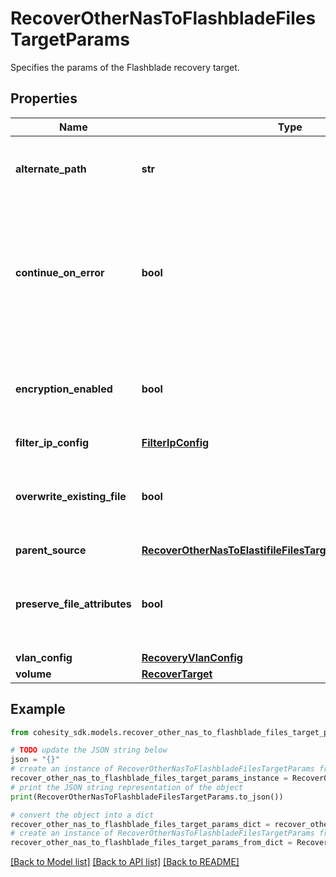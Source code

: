 # RecoverOtherNasToFlashbladeFilesTargetParams

Specifies the params of the Flashblade recovery target.

## Properties

Name | Type | Description | Notes
------------ | ------------- | ------------- | -------------
**alternate_path** | **str** | Specifies the path location to recover files to. | 
**continue_on_error** | **bool** | Specifies whether to continue recovering other files if one of the files fails to recover. Default value is false. | [optional] 
**encryption_enabled** | **bool** | Specifies whether encryption should be enabled during recovery. | [optional] 
**filter_ip_config** | [**FilterIpConfig**](FilterIpConfig.md) |  | [optional] 
**overwrite_existing_file** | **bool** | Specifies whether to overwrite existing file/folder during recovery. | [optional] 
**parent_source** | [**RecoverOtherNasToElastifileFilesTargetParamsParentSource**](RecoverOtherNasToElastifileFilesTargetParamsParentSource.md) |  | [optional] 
**preserve_file_attributes** | **bool** | Specifies whether to preserve file/folder attributes during recovery. | [optional] 
**vlan_config** | [**RecoveryVlanConfig**](RecoveryVlanConfig.md) |  | [optional] 
**volume** | [**RecoverTarget**](RecoverTarget.md) |  | 

## Example

```python
from cohesity_sdk.models.recover_other_nas_to_flashblade_files_target_params import RecoverOtherNasToFlashbladeFilesTargetParams

# TODO update the JSON string below
json = "{}"
# create an instance of RecoverOtherNasToFlashbladeFilesTargetParams from a JSON string
recover_other_nas_to_flashblade_files_target_params_instance = RecoverOtherNasToFlashbladeFilesTargetParams.from_json(json)
# print the JSON string representation of the object
print(RecoverOtherNasToFlashbladeFilesTargetParams.to_json())

# convert the object into a dict
recover_other_nas_to_flashblade_files_target_params_dict = recover_other_nas_to_flashblade_files_target_params_instance.to_dict()
# create an instance of RecoverOtherNasToFlashbladeFilesTargetParams from a dict
recover_other_nas_to_flashblade_files_target_params_from_dict = RecoverOtherNasToFlashbladeFilesTargetParams.from_dict(recover_other_nas_to_flashblade_files_target_params_dict)
```
[[Back to Model list]](../README.md#documentation-for-models) [[Back to API list]](../README.md#documentation-for-api-endpoints) [[Back to README]](../README.md)


